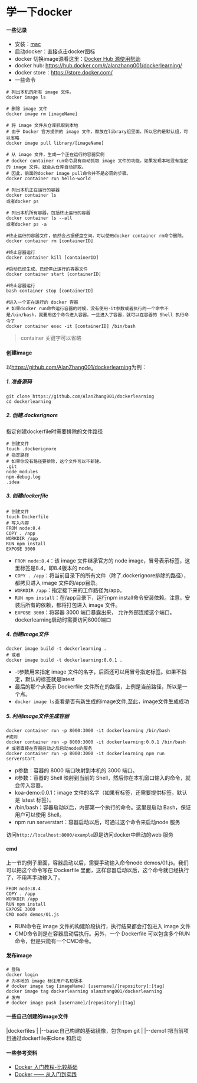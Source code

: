 # 学一下docker

#### 一些记录

- 安装：[mac](https://store.docker.com/editions/community/docker-ce-desktop-mac)
- 启动docker：直接点击docker图标
- docker 切换image源看这里：[Docker Hub 源使用帮助
](https://mirrors.ustc.edu.cn/help/dockerhub.html)
- docker hub: <https://hub.docker.com/r/alanzhang001/dockerlearning/>
- docker store：<https://store.docker.com/>
- 一些命令

```
# 列出本机的所有 image 文件。
docker image ls

# 删除 image 文件
docker image rm [imageName]

# 将 image 文件从仓库抓取到本地
# 由于 Docker 官方提供的 image 文件，都放在library组里面，所以它的是默认组，可以省略
docker image pull library/[imageName]

# 从 image 文件，生成一个正在运行的容器实例
# docker container run命令具有自动抓取 image 文件的功能。如果发现本地没有指定的 image 文件，就会从仓库自动抓取。
# 因此，前面的docker image pull命令并不是必需的步骤。
docker container run hello-world

# 列出本机正在运行的容器
docker container ls
或者docker ps

# 列出本机所有容器，包括终止运行的容器
docker container ls --all
或者docker ps -a

#终止运行的容器文件，依然会占据硬盘空间，可以使用docker container rm命令删除。
docker container rm [containerID]

#终止容器运行
docker container kill [containerID]

#启动已经生成、已经停止运行的容器文件
docker container start [containerID]

#终止容器运行
bash container stop [containerID]

#进入一个正在运行的 docker 容器
# 如果docker run命令运行容器的时候，没有使用-it参数或者执行的一个命令不是/bin/bash，就要用这个命令进入容器。一旦进入了容器，就可以在容器的 Shell 执行命令了
docker container exec -it [containerID] /bin/bash
```
>container 关键字可以省略
#### 创建image

以<https://github.com/AlanZhang001/dockerlearning>为例：

##### 1. 准备源码

```
git clone https://github.com/AlanZhang001/dockerlearning
cd dockerlearning
```

##### 2. 创建.dockerignore
指定创建dockerfile时需要排除的文件路径

```
# 创建文件
touch .dockerignore
# 指定路径
# 如果你没有路径要排除，这个文件可以不新建。
.git
node_modules
npm-debug.log
.idea
```
##### 3. 创建dockerfile

```
# 创建文件
touch Dockerfile
# 写入内容
FROM node:8.4
COPY . /app
WORKDIR /app
RUN npm install
EXPOSE 3000
```

- `FROM node:8.4`：该 image 文件继承官方的 node image，冒号表示标签，这里标签是8.4，即8.4版本的 node。
- `COPY . /app`：将当前目录下的所有文件（除了.dockerignore排除的路径），都拷贝进入 image 文件的/app目录。
- `WORKDIR /app`：指定接下来的工作路径为/app。
- `RUN npm install`：在/app目录下，运行npm install命令安装依赖。注意，安装后所有的依赖，都将打包进入 image 文件。
- `EXPOSE 3000`：将容器 3000 端口暴露出来， 允许外部连接这个端口。dockerlearning启动时需要访问8000端口

##### 4. 创建image文件
```
docker image build -t dockerlearning .
# 或者
docker image build -t dockerlearning:0.0.1 .
```

- -t参数用来指定 image 文件的名字，后面还可以用冒号指定标签。如果不指定，默认的标签就是latest
- 最后的那个点表示 Dockerfile 文件所在的路径，上例是当前路径，所以是一个点。
- `docker image ls`查看是否有新生成的image文件,至此，image文件生成成功

##### 5. 利用image文件生成容器

```
docker container run -p 8000:3000 -it dockerlearning /bin/bash
#或则
docker container run -p 8000:3000 -it dockerlearning:0.0.1 /bin/bash
# 或者直接在容器启动之后启动node的服务
docker container run -p 8000:3000 -it dockerlearning npm run serverstart
```

- p参数：容器的 8000 端口映射到本机的 3000 端口。
- it参数：容器的 Shell 映射到当前的 Shell，然后你在本机窗口输入的命令，就会传入容器。
- koa-demo:0.0.1：image 文件的名字（如果有标签，还需要提供标签，默认是 latest 标签）。
- /bin/bash：容器启动以后，内部第一个执行的命令。这里是启动 Bash，保证用户可以使用 Shell。
- npm run serverstart：容器启动以后，可通过这个命令来启动node 服务

访问`http://localhost:8000/example`即是访问docker中启动的web 服务

#### cmd
上一节的例子里面，容器启动以后，需要手动输入命令node demos/01.js。我们可以把这个命令写在 Dockerfile 里面，这样容器启动以后，这个命令就已经执行了，不用再手动输入了。

```
FROM node:8.4
COPY . /app
WORKDIR /app
RUN npm install
EXPOSE 3000
CMD node demos/01.js
```

- RUN命令在 image 文件的构建阶段执行，执行结果都会打包进入 image 文件
- CMD命令则是在容器启动后执行。另外，一个 Dockerfile 可以包含多个RUN命令，但是只能有一个CMD命令。

#### 发布image

```
# 登陆
docker login
# 为本地的 image 标注用户名和版本
# docker image tag [imageName] [username]/[repository]:[tag]
docker image tag dockerlearning alanzhang001/dockerlearning
# 发布
# docker image push [username]/[repository]:[tag]

```

#### 一些自己创建的image文件


|dockerfiles
|   |--base:自己构建的基础镜像，包含npm git
|   |--demo1:把当前项目通过dockerfile来clone 和启动

#### 一些参考资料
- [Docker 入门教程-比较基础](http://www.ruanyifeng.com/blog/2018/02/docker-tutorial.html)
- [Docker —— 从入门到实践](https://yeasy.gitbooks.io/docker_practice/image/build.html)
